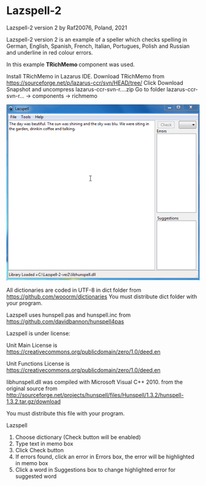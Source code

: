 # Lazspell-2

Lazspell-2 version 2 by Raf20076, Poland, 2021

Lazspell-2 version 2 is an example of a speller which checks spelling in German, English, Spanish,
French, Italian, Portugues, Polish and Russian and underline in red colour errors.

In this example <b>TRichMemo </b> component was used.

Install TRichMemo in Lazarus IDE.
Download TRichMemo from https://sourceforge.net/p/lazarus-ccr/svn/HEAD/tree/
Click Download Snapshot and uncompress lazarus-ccr-svn-r....zip
Go to folder lazarus-ccr-svn-r... -> components -> richmemo 

<img src="https://raw.githubusercontent.com/Raf20076/Lazspell-2-version-2/main/lazspell.gif"/>

All dictionaries are coded in UTF-8 in dict folder from https://github.com/wooorm/dictionaries
You must distribute dict folder with your program.

Lazspell uses hunspell.pas and hunspell.inc from https://github.com/davidbannon/hunspell4pas

Lazspell is under license: 

Unit Main License is https://creativecommons.org/publicdomain/zero/1.0/deed.en 

Unit Functions License is https://creativecommons.org/publicdomain/zero/1.0/deed.en

libhunspell.dll was compiled with Microsoft Visual C++ 2010. from the original source from 
http://sourceforge.net/projects/hunspell/files/Hunspell/1.3.2/hunspell-1.3.2.tar.gz/download

You must distribute this file with your program. 

Lazspell

1. Choose dictionary (Check button will be enabled)
2. Type text in memo box
3. Click Check button
4. If errors found, click an error in Errors box, the error will be highlighted in memo box
5. Click a word in Suggestions box to change highlighted error for suggested word
